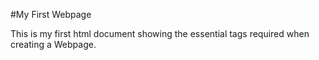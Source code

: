 #My First Webpage

This is my first html document showing the essential tags required when
creating a Webpage.
